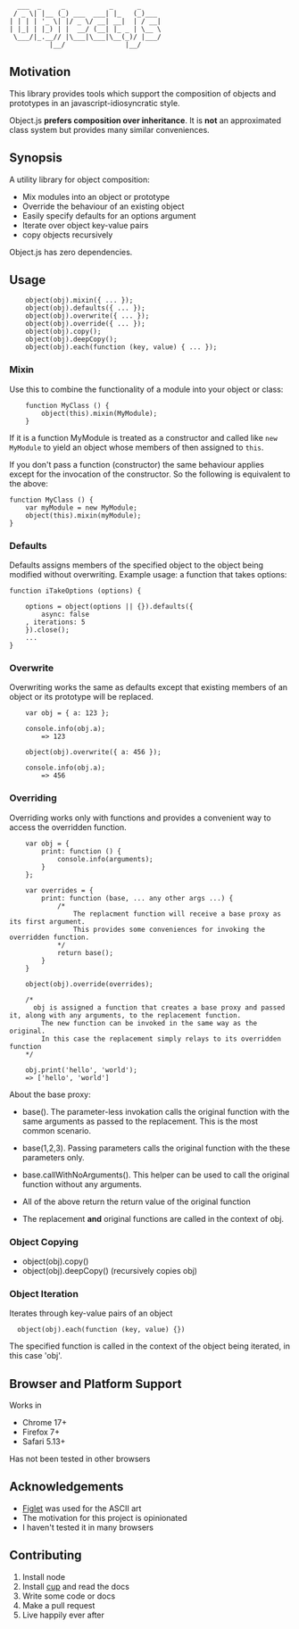	  ___  _     _           _      _     
	 / _ \| |__ (_) ___  ___| |_   (_)___ 
	| | | | '_ \| |/ _ \/ __| __|  | / __|
	| |_| | |_) | |  __/ (__| |_ _ | \__ \
	 \___/|_.__// |\___|\___|\__(_)/ |___/
	          |__/               |__/     


## Motivation

This library provides tools which support the composition of objects and prototypes in an javascript-idiosyncratic style.

Object.js __prefers composition over inheritance__. It is **not** an approximated class system but provides many similar conveniences.


## Synopsis

A utility library for object composition:

* Mix modules into an object or prototype
* Override the behaviour of an existing object
* Easily specify defaults for an options argument
* Iterate over object key-value pairs
* copy objects recursively

Object.js has zero dependencies.

## Usage

		object(obj).mixin({ ... });
		object(obj).defaults({ ... });
		object(obj).overwrite({ ... });
		object(obj).override({ ... });
		object(obj).copy();
		object(obj).deepCopy();
		object(obj).each(function (key, value) { ... });

### Mixin

Use this to combine the functionality of a module into your object or class:

		function MyClass () {
			object(this).mixin(MyModule);
		}

If it is a function MyModule is treated as a constructor and called like ``new MyModule`` to yield an object whose members of then assigned to ``this``. 

If you don't pass a function (constructor) the same behaviour applies except for the invocation of the constructor. So the following is equivalent to the above:

	function MyClass () {
		var myModule = new MyModule;
		object(this).mixin(myModule);
	}


### Defaults

Defaults assigns members of the specified object to the object being modified without overwriting. Example usage: a function that takes options:

	function iTakeOptions (options) {
		
		options = object(options || {}).defaults({
			async: false
		, iterations: 5
		}).close();
		...
	}

	
### Overwrite

Overwriting works the same as defaults except that existing members of an object or its prototype will be replaced.
		
		var obj = { a: 123 };
		
		console.info(obj.a);
			=> 123
		
		object(obj).overwrite({ a: 456 });
		
		console.info(obj.a);
			=> 456


### Overriding

Overriding works only with functions and provides a convenient way to access the overridden function.

		var obj = {
			print: function () {
				console.info(arguments);
			}
		};

		var overrides = {
			print: function (base, ... any other args ...) {
				/*	 
					The replacment function will receive a base proxy as its first argument.
					This provides some conveniences for invoking the overridden function.
				*/
				return base();
			}
		}

		object(obj).override(overrides);

		/*
		  obj is assigned a function that creates a base proxy and passed it, along with any arguments, to the replacement function.
			The new function can be invoked in the same way as the original.
			In this case the replacement simply relays to its overridden function
		*/

		obj.print('hello', 'world');
		=> ['hello', 'world']


About the base proxy:

* base(). The parameter-less invokation calls the original function with the same arguments as passed to the replacement. This is the most common scenario.

* base(1,2,3). Passing parameters calls the original function with the these parameters only.

* base.callWithNoArguments(). This helper can be used to call the original function without any arguments.

* All of the above return the return value of the original function

* The replacement **and** original functions are called in the context of obj.


### Object Copying

* object(obj).copy()
* object(obj).deepCopy() (recursively copies obj)


### Object Iteration

Iterates through key-value pairs of an object

	  object(obj).each(function (key, value) {}) 

The specified function is called in the context of the object being iterated, in this case 'obj'.

## Browser and Platform Support

Works in

* Chrome 17+
* Firefox 7+
* Safari 5.13+

Has not been tested in other browsers


## Acknowledgements

* [Figlet](http://www.figlet.org/) was used for the ASCII art
* The motivation for this project is opinionated
* I haven't tested it in many browsers

## Contributing

1. Install node
2. Install [cup](https://github.com/sjltaylor/cup) and read the docs
3. Write some code or docs
4. Make a pull request
5. Live happily ever after

